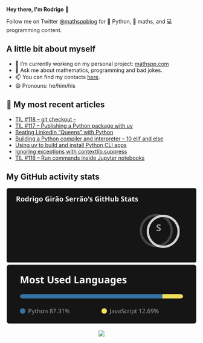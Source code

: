 **Hey there, I'm Rodrigo** 👋

Follow me on Twitter [@mathsppblog][twitter] for 🐍 Python, 🧠 maths, and 💻 programming content.


## A little bit about myself

- 🔭 I’m currently working on my personal project: [mathspp.com](https://mathspp.com)
- 💬 Ask me about mathematics, programming and bad jokes.
- 📫 You can find my contacts [here](https://mathspp.com/about#contacts).
- 😄 Pronouns: he/him/his


## 📖 My most recent articles

<!-- BLOG-POST-LIST:START -->
- [TIL #118 – git checkout -](https://mathspp.com/blog/til/git-checkout)
- [TIL #117 – Publishing a Python package with uv](https://mathspp.com/blog/til/publishing-a-python-package-with-uv)
- [Beating LinkedIn “Queens” with Python](https://mathspp.com/blog/beating-linkedin-queens-with-python)
- [Building a Python compiler and interpreter – 10 elif and else](https://mathspp.com/blog/building-a-python-compiler-and-interpreter-10-elif-and-else)
- [Using uv to build and install Python CLI apps](https://mathspp.com/blog/using-uv-to-build-and-install-python-cli-apps)
- [Ignoring exceptions with contextlib.suppress](https://mathspp.com/blog/ignoring-exceptions-with-contextlib-suppress)
- [TIL #116 – Run commands inside Jupyter notebooks](https://mathspp.com/blog/til/run-commands-inside-jupyter-notebooks)
<!-- BLOG-POST-LIST:END -->


##  My GitHub activity stats

<!-- Thanks to ofek! -->

<img src="general_stats.svg" alt="GitHub Statistics" loading="lazy">

<img src="language_stats.svg" alt="Top Languages" loading="lazy">

<p align='center'><img src='https://visitor-badge.laobi.icu/badge?page_id=RodrigoGiraoSerrao'></p>

[twitter]: https://twitter.com/mathsppblog
